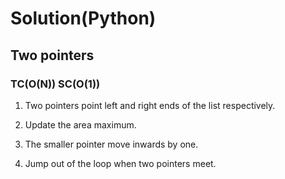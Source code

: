 # Solution(Python)

## Two pointers 

### TC(O(N)) SC(O(1))

1. Two pointers point left and right ends of the list respectively.

2. Update the area maximum.

3. The smaller pointer move inwards by one.

4. Jump out of the loop when two pointers meet.